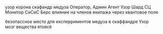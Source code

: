 узор корона
	скафандр 
	медуза 
		Оператор, Админ
		Агент
			Узор
			Шард
		СЦ
			Монитор
			СиСиС
			Берс
влияние на членов екипажа через квантовое поле

безопассное место для експерриментов
	медуза в скаффандре 	Узор мозг 	вещества 	ятоясё